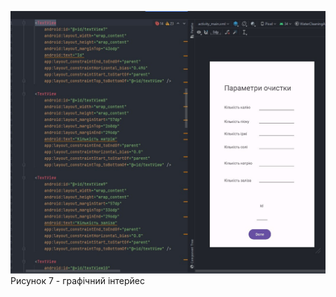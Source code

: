 ![ConstructUserInterface](/3-SoftwareConstruction/2-IDE/ConstructUserInterface.jpg)<br>
Рисунок 7 - графічний інтерйес
